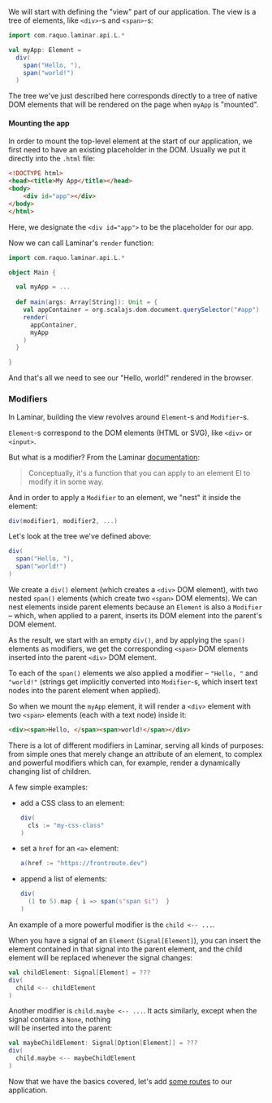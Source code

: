 We will start with defining the "view" part of our application. The view is a tree of elements, like `<div>`-s and `<span>`-s:

```scala
import com.raquo.laminar.api.L.*

val myApp: Element = 
  div(
    span("Hello, "),
    span("world!")
  )
```

The tree we've just described here corresponds directly to a tree of native DOM elements that will be 
rendered on the page when `myApp` is "mounted".

#### Mounting the app

In order to mount the top-level element at the start of our application, we first need to have an existing placeholder in 
the DOM. Usually we put it directly into the `.html` file:

```html
<!DOCTYPE html>
<head><title>My App</title></head>
<body>
    <div id="app"></div>
</body>
</html>
```

Here, we designate the `<div id="app">` to be the placeholder for our app.

Now we can call Laminar's `render` function:

```scala
import com.raquo.laminar.api.L.*

object Main {

  val myApp = ...
  
  def main(args: Array[String]): Unit = {
    val appContainer = org.scalajs.dom.document.querySelector("#app")
    render(
      appContainer,
      myApp
    )
  }

}
```

And that's all we need to see our "Hello, world!" rendered in the browser.

### Modifiers

In Laminar, building the view revolves around `Element`-s and `Modifier`-s.

`Element`-s correspond to the DOM elements (HTML or SVG), like `<div>` or `<input>`.

But what is a modifier? From the Laminar [documentation](https://laminar.dev/documentation#modifiers):

> Conceptually, it's a function that you can apply to an element El to modify it in some way.

And in order to apply a `Modifier` to an element, we "nest" it inside the element: 

```scala
div(modifier1, modifier2, ...)
```

Let's look at the tree we've defined above:

```scala
div(
  span("Hello, "),
  span("world!")
)
```

We create a `div()` element (which creates a `<div>` DOM element), with two nested `span()` elements (which create two `<span>` 
DOM elements). We can nest elements inside parent elements because an `Element` is also a `Modifier` – which, when applied to a parent,
inserts its DOM element into the parent's DOM element.

As the result, we start with an empty `div()`, and by applying the `span()` elements as modifiers,
we get the corresponding `<span>` DOM elements inserted into the parent `<div>` DOM element.

To each of the `span()` elements we also applied a modifier – `"Hello, "` and `"world!"` (strings get implicitly
converted into `Modifier`-s, which insert text nodes into the parent element when applied). 

So when we mount the `myApp` element, it will render a `<div>` element with two `<span>` elements (each with a text node) inside it:

```html
<div><span>Hello, </span><span>world!</span></div>
```

There is a lot of different modifiers in Laminar, serving all kinds of purposes: from simple ones that merely change an attribute 
of an element, to complex and powerful modifiers which can, for example, render a dynamically changing list of children.

A few simple examples:

* add a CSS class to an element:
    ```scala
    div(
      cls := "my-css-class"
    )
    ```

* set a `href` for an `<a>` element:
    ```scala
    a(href := "https://frontroute.dev")
    ```
  
* append a list of elements:
    ```scala
    div(
      (1 to 5).map { i => span(s"span $i")  }
    )
    ```
  
An example of a more powerful modifier is the `child <-- ...`. 

When you have a signal of an `Element` (`Signal[Element]`), you can insert the element contained in that signal into the parent element,
and the child element will be replaced whenever the signal changes:

```scala
val childElement: Signal[Element] = ???
div(
  child <-- childElement
)
```

Another modifier is `child.maybe <-- ...`. It acts similarly, except when the signal contains a `None`, nothing  
will be inserted into the parent:

```scala
val maybeChildElement: Signal[Option[Element]] = ???
div(
  child.maybe <-- maybeChildElement
)
```

Now that we have the basics covered, let's add [some routes](first-routes) to our application.